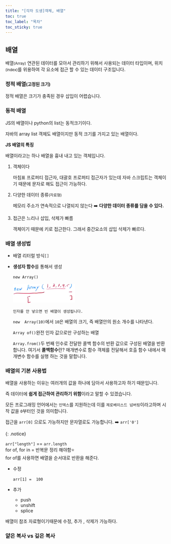 ```yaml
---
title: "[각자 도생]객체, 배열"
toc: true
toc_label: "목차"
toc_sticky: true
---
```


## 배열

배열<small>(Array)</small> 연관된 데이터를 모아서 관리하기 위해서 사용되는 데이터 타입이며, 위치<small>(index)</small>를 위용하여 각 요소에 접근 할 수 있는 데이터 구조입니다.

### 정적 배열<small>(고정된 크기)</small>

정적 배열은 크기가 충족된 경우 삽입이 어렵습니다.



### 동적 배열

JS의 배열이나 python의 list는 동적크기이다.

자바의 array list 객체도 배열이지만 동적 크기를 가지고 있는 배열이다.

**JS 배열의 특징**

배열이라고는 하나 배열을 흉내 내고 있는 객체입니다.

1. 객체이다

   마침표 프로퍼티 접근자, 대괄호 프로퍼티 접근자가 있는데 자바 스크립트는 객체이기 때문에 문자로 해도 접근이 가능하다.

2. 다양한 데이터 종류<small>(자료형)</small>

   메모리 주소가 연속적으로 나열되지 않는다 ➡️ **다양한 데이터 종류를 담을 수 있다.**

3. 접근은 느리나 삽입, 삭제가 빠름

   객체이기 때문에 키로 접근한다. 그래서 중간요소의 삽입 삭제가 빠르다.

### 배열 생성법

- 배열 리터럴 방식`[]`

- **생성자 함수**를 통해서 생성

  `new Array()`

  <img src="/../images/2025-01-21-[각자도생] 배열/image-20250121111734111.png" alt="image-20250121111734111" style="zoom:50%;" />

  `인자를 안 넣으면 빈 배열이 생성됩니다.`

  `new  Array(10)`에서 `10`은 배열의 크기, 즉 배열안의 원소 개수를 나타낸다.

  `Array of()`완전 인자 값으로만 구성하는 배열

  `Array.from()`두 번째 인수로 전달한 콜백 함수의 반환 값으로 구성된 배열을 반환합니다.  여기서 **콜백함수**란? 매개변수로 함수 객체를 전달해서 호출 함수 내에서 매개변수 함수를 실행 하는 것을 말합니다.

### 배열의 기본 사용법

배열을 사용하는 이유는 여러개의 값을 하나에 담아서 사용하고자 하기 때문입니다.

즉 데이터에 **쉽게 접근하여 관리하기 위함**이라고 말할 수 있겠습니다.

모든 프로그래밍 언어에서는 `인덱스`를 지원하는데 이를 `제로베이스드 넘버링`이라고하며 시작 값을 `0`부터인 것을 의미합니다.

접근을 `arr[0]` 으로도 가능하지만 문자열로도 가능합니다. ➡️ `arr['0']`

{: .notice}

`arr["length"]` == `arr.length`<br>
for of, for in =  반복문 정리 해야함⭐<br>
for of를 사용하면 배열을 순서대로 반환을 해준다.



- 수정

  `arr[1] =  100`

- 추가

  - push
  - unshift
  - splice

배열이 참조 자료형이기때문에 수정, 추가 , 삭제가 가능하다.



### 얕은 복사 vs 깊은 복사

